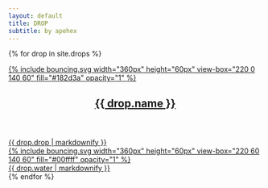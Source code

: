 ```yaml
---
layout: default
title: DROP
subtitle: by apehex
---
```

{% for drop in site.drops %}
<article class="container box style4 right">
    <a href="{{ drop.url }}">
        <div class="upper">
            {% include bouncing.svg width="360px" height="60px" view-box="220 0 140 60" fill="#182d3a" opacity="1" %}
            <div class="inner">
                <header>
                    <h2>{{ drop.name }}</h2>
                </header>
                {{ drop.drop | markdownify }}
            </div>
        </div>
        <div class="lower">
            {% include bouncing.svg width="360px" height="60px" view-box="220 60 140 60" fill="#00ffff" opacity="1" %}
            <div class="inner">
                {{ drop.water | markdownify }}
            </div>
        </div>
    </a>
</article>
{% endfor %}